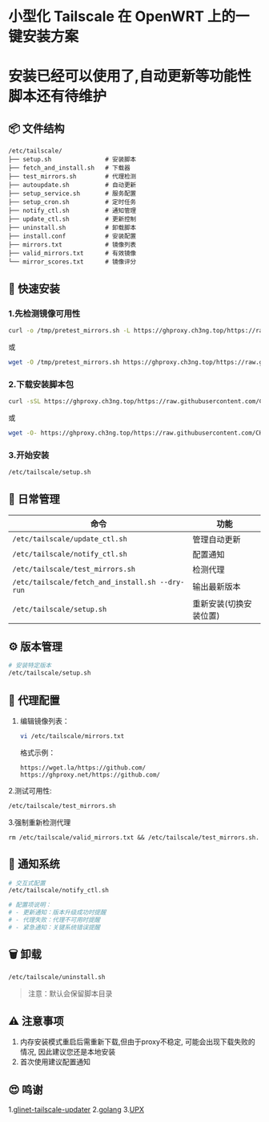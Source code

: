 # 小型化 Tailscale 在 OpenWRT 上的一键安装方案

# 安装已经可以使用了,自动更新等功能性脚本还有待维护

## 📦 文件结构
```
/etc/tailscale/
├── setup.sh               # 安装脚本
├── fetch_and_install.sh   # 下载器
├── test_mirrors.sh        # 代理检测
├── autoupdate.sh          # 自动更新
├── setup_service.sh       # 服务配置
├── setup_cron.sh          # 定时任务
├── notify_ctl.sh          # 通知管理
├── update_ctl.sh          # 更新控制
├── uninstall.sh           # 卸载脚本
├── install.conf           # 安装配置
├── mirrors.txt            # 镜像列表
├── valid_mirrors.txt      # 有效镜像
└── mirror_scores.txt      # 镜像评分
```

## 🚀 快速安装
### 1.先检测镜像可用性
```bash
curl -o /tmp/pretest_mirrors.sh -L https://ghproxy.ch3ng.top/https://raw.githubusercontent.com/CH3NGYZ/ts-test/main/pretest_mirrors.sh && sh /tmp/pretest_mirrors.sh
```
或
```bash
wget -O /tmp/pretest_mirrors.sh https://ghproxy.ch3ng.top/https://raw.githubusercontent.com/CH3NGYZ/ts-test/main/pretest_mirrors.sh && sh /tmp/pretest_mirrors.sh
```

### 2.下载安装脚本包
```bash
curl -sSL https://ghproxy.ch3ng.top/https://raw.githubusercontent.com/CH3NGYZ/ts-test/main/install.sh | sh
```
或
```bash
wget -O- https://ghproxy.ch3ng.top/https://raw.githubusercontent.com/CH3NGYZ/ts-test/main/install.sh | sh
```
### 3.开始安装
```bash
/etc/tailscale/setup.sh
```

## 🔧 日常管理
| 命令 | 功能 |
|------|------|
| `/etc/tailscale/update_ctl.sh` | 管理自动更新 |
| `/etc/tailscale/notify_ctl.sh` | 配置通知 |
| `/etc/tailscale/test_mirrors.sh` | 检测代理 |
| `/etc/tailscale/fetch_and_install.sh --dry-run` | 输出最新版本 |
| `/etc/tailscale/setup.sh` | 重新安装(切换安装位置) |

## ⚙️ 版本管理
```bash
# 安装特定版本
/etc/tailscale/setup.sh
```

## 📡 代理配置
1. 编辑镜像列表：
   ```bash
   vi /etc/tailscale/mirrors.txt
   ```
   格式示例：
   ```
   https://wget.la/https://github.com/
   https://ghproxy.net/https://github.com/
   ```
2.测试可用性:
   ```bash
   /etc/tailscale/test_mirrors.sh
   ```
3.强制重新检测代理
   ```
   rm /etc/tailscale/valid_mirrors.txt && /etc/tailscale/test_mirrors.sh.
   ```

## 🔔 通知系统
```bash
# 交互式配置
/etc/tailscale/notify_ctl.sh

# 配置项说明：
# - 更新通知：版本升级成功时提醒
# - 代理失败：代理不可用时提醒
# - 紧急通知：关键系统错误提醒
```

## 🗑️ 卸载
```bash
/etc/tailscale/uninstall.sh
```
> 注意：默认会保留脚本目录

## ⚠️ 注意事项
1. 内存安装模式重启后需重新下载,但由于proxy不稳定, 可能会出现下载失败的情况, 因此建议您还是本地安装
2. 首次使用建议配置通知

## 😍 鸣谢
1.[glinet-tailscale-updater](https://github.com/Admonstrator/glinet-tailscale-updater)
2.[golang](https://github.com/golang/go)
3.[UPX](https://github.com/upx/upx)
